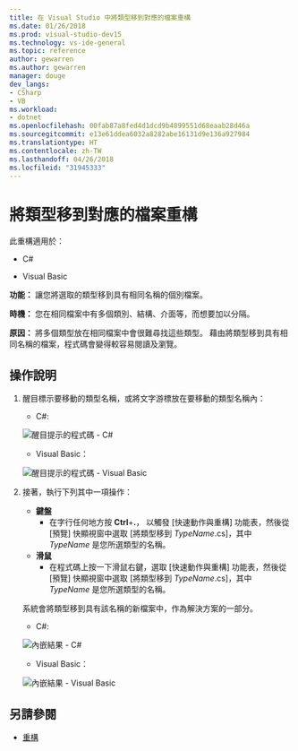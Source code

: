 ```yaml
---
title: 在 Visual Studio 中將類型移到對應的檔案重構
ms.date: 01/26/2018
ms.prod: visual-studio-dev15
ms.technology: vs-ide-general
ms.topic: reference
author: gewarren
ms.author: gewarren
manager: douge
dev_langs:
- CSharp
- VB
ms.workload:
- dotnet
ms.openlocfilehash: 00fab87a8fed4d1dcd9b4899551d68eaab28d46a
ms.sourcegitcommit: e13e61ddea6032a8282abe16131d9e136a927984
ms.translationtype: HT
ms.contentlocale: zh-TW
ms.lasthandoff: 04/26/2018
ms.locfileid: "31945333"
---
```

# <a name="move-a-type-to-a-matching-file-refactoring"></a>將類型移到對應的檔案重構

此重構適用於：

- C#

- Visual Basic

**功能：** 讓您將選取的類型移到具有相同名稱的個別檔案。

**時機：** 您在相同檔案中有多個類別、結構、介面等，而想要加以分隔。

**原因：** 將多個類型放在相同檔案中會很難尋找這些類型。 藉由將類型移到具有相同名稱的檔案，程式碼會變得較容易閱讀及瀏覽。

## <a name="how-to"></a>操作說明

1. 醒目標示要移動的類型名稱，或將文字游標放在要移動的類型名稱內：

   - C#: 

    ![醒目提示的程式碼 - C#](media/movetype-highlight-cs.png)

   - Visual Basic：

    ![醒目提示的程式碼 - Visual Basic](media/movetype-highlight-vb.png)

1. 接著，執行下列其中一項操作：

   - **鍵盤**
     - 在字行任何地方按 **Ctrl**+**.**， 以觸發 [快速動作與重構] 功能表，然後從 [預覽] 快顯視窗中選取 [將類型移到 *TypeName*.cs]，其中 *TypeName* 是您所選類型的名稱。
   - **滑鼠**
     - 在程式碼上按一下滑鼠右鍵，選取 [快速動作與重構] 功能表，然後從 [預覽] 快顯視窗中選取 [將類型移到 *TypeName*.cs]，其中 *TypeName* 是您所選類型的名稱。

   系統會將類型移到具有該名稱的新檔案中，作為解決方案的一部分。

   - C#: 

    ![內嵌結果 - C#](media/movetype-result-cs.png)

   - Visual Basic：

    ![內嵌結果 - Visual Basic](media/movetype-result-vb.png)

## <a name="see-also"></a>另請參閱

- [重構](../refactoring-in-visual-studio.md)